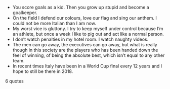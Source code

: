  - You score goals as a kid. Then you grow up stupid and become a goalkeeper.
 - On the field I defend our colours, love our flag and sing our anthem. I could not be more Italian than I am now.
 - My worst vice is gluttony. I try to keep myself under control because I’m an athlete, but once a week I like to pig out and act like a normal person.
 - I don’t watch penalties in my hotel room. I watch naughty videos.
 - The men can go away, the executives can go away, but what is really though in this society are the players who has been handed down the feel of winning, of being the absolute best, which isn’t equal to any other team.
 - In recent times Italy have been in a World Cup final every 12 years and I hope to still be there in 2018.

6 quotes